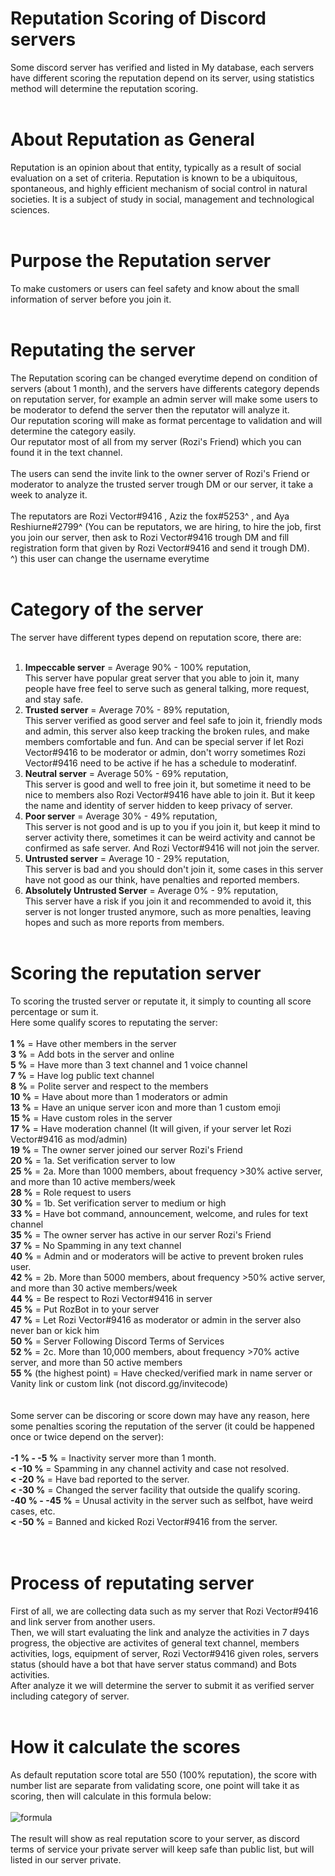 # Reputation Scoring of Discord servers
Some discord server has verified and listed in My database, each servers have different scoring the reputation depend on its server, using statistics method will determine the reputation scoring.
<br />
<br />
# About Reputation as General
Reputation is an opinion about that entity, typically as a result of social evaluation on a set of criteria. Reputation is known to be a ubiquitous, spontaneous, and highly efficient mechanism of social control in natural societies. It is a subject of study in social, management and technological sciences. 
<br />
<br />
# Purpose the Reputation server
To make customers or users can feel safety and know about the small information of server before you join it.
<br />
<br />
# Reputating the server
The Reputation scoring can be changed everytime depend on condition of servers (about 1 month), and the servers have differents category depends on reputation server, for example an admin server will make some users to be moderator to defend the server then the reputator will analyze it.
<br />
Our reputation scoring will make as format percentage to validation and will determine the category easily.
<br />
Our reputator most of all from my server (Rozi's Friend) which you can found it in the text channel.
<br />
<br />
The users can send the invite link to the owner server of Rozi's Friend or moderator to analyze the trusted server trough DM or our server, it take a week to analyze it.
<br />
<br />
The reputators are Rozi Vector#9416 , Aziz the fox#5253^ , and Aya Reshiurne#2799^ (You can be reputators, we are hiring, to hire the job, first you join our server, then ask to Rozi Vector#9416 trough DM and fill registration form that given by Rozi Vector#9416 and send it trough DM). 
<br />
^) this user can change the username everytime
<br />
<br />
# Category of the server
The server have different types depend on reputation score, there are:
<br />
<br />
1. **Impeccable server** = Average 90% - 100% reputation, <br />This server have popular great server that you able to join it, many people have free feel to serve such as general talking, more request, and stay safe. <br />
2. **Trusted server** = Average 70% - 89% reputation, <br /> This server verified as good server and feel safe to join it, friendly mods and admin, this server also keep tracking the broken rules, and make members comfortable and fun. And can be special server if let Rozi Vector#9416 to be moderator or admin, don't worry sometimes Rozi Vector#9416 need to be active if he has a schedule to moderatinf.<br />
3. **Neutral server** = Average 50% - 69% reputation, <br /> This server is good and well to free join it, but sometime it need to be nice to members also Rozi Vector#9416 have able to join it. But it keep the name and identity of server hidden to keep privacy of server. <br />
4. **Poor server** = Average 30% - 49% reputation, <br /> This server is not good and is up to you if you join it, but keep it mind to server activity there, sometimes it can be weird activity and cannot be confirmed as safe server. And Rozi Vector#9416 will not join the server. <br />
5. **Untrusted server** = Average 10 - 29% reputation, <br /> This server is bad and you should don't join it, some cases in this server have not good as our think, have penalties and reported members. <br />
6. **Absolutely Untrusted Server** = Average 0% - 9% reputation, <br /> This server have a risk if you join it and recommended to avoid it, this server is not longer trusted anymore, such as more penalties, leaving hopes and such as more reports from members. <br /> <br />

# Scoring the reputation server
To scoring the trusted server or reputate it, it simply to counting all score percentage or sum it.
<br />
Here some qualify scores to reputating the server:
<br />
<br />
**1 %** = Have other members in the server <br />
**3 %** = Add bots in the server and online <br />
**5 %** = Have more than 3 text channel and 1 voice channel <br />
**7 %** = Have log public text channel <br />
**8 %** = Polite server and respect to the members <br />
**10 %** = Have about more than 1 moderators or admin <br />
**13 %** = Have an unique server icon and more than 1 custom emoji <br />
**15 %** = Have custom roles in the server <br />
**17 %** = Have moderation channel (It will given, if your server let Rozi Vector#9416 as mod/admin) <br />
**19 %** = The owner server joined our server Rozi's Friend <br />
**20 %** = 1a. Set verification server to low <br />
**25 %** = 2a. More than 1000 members, about frequency >30% active server, and more than 10 active members/week<br />
**28 %** = Role request to users <br />
**30 %** = 1b. Set verification server to medium or high <br />
**33 %** = Have bot command, announcement, welcome, and rules for text channel <br />
**35 %** = The owner server has active in our server Rozi's Friend <br />
**37 %** = No Spamming in any text channel <br />
**40 %** = Admin and or moderators will be active to prevent broken rules user. <br />
**42 %** = 2b. More than 5000 members, about frequency >50% active server, and more than 30 active members/week <br />
**44 %** = Be respect to Rozi Vector#9416 in server <br />
**45 %** = Put RozBot in to your server <br />
**47 %** = Let Rozi Vector#9416 as moderator or admin in the server also never ban or kick him  <br />
**50 %** = Server Following Discord Terms of Services <br />
**52 %** = 2c. More than 10,000 members, about frequency >70% active server, and more than 50 active members <br />
**55 %** (the highest point) = Have checked/verified mark in name server or Vanity link or custom link (not discord.gg/invitecode) <br />
<br />
<br />
Some server can be discoring or score down may have any reason, here some penalties scoring the reputation of the server (it could be happened once or twice depend on the server):
<br />
<br />
**-1 % - -5 %** = Inactivity server more than 1 month. <br />
**< -10 %** = Spamming in any channel activity and case not resolved. <br />
**< -20 %** = Have bad reported to the server. <br />
**< -30 %** = Changed the server facility that outside the qualify scoring. <br />
**-40 % - -45 %** = Unusal activity in the server such as selfbot, have weird cases, etc. <br />
**< -50 %** = Banned and kicked Rozi Vector#9416 from the server. <br />
<br />
<br />
# Process of reputating server
First of all, we are collecting data such as my server that Rozi Vector#9416 and link server from another users.
<br />
Then, we will start evaluating the link and analyze the activities in 7 days progress, the objective are activites of general text channel, members activities, logs, equipment of server, Rozi Vector#9416 given roles, servers status (should have a bot that have server status command) and Bots activities.
<br />
After analyze it we will determine the server to submit it as verified server including category of server.
<br /> <br />
# How it calculate the scores
As default reputation score total are 550 (100% reputation), the score with number list are separate from validating score, one point will take it as scoring, then will calculate in this formula below:
<br />
<br />
![formula](https://1.bp.blogspot.com/-JlwwCgM5egk/W-9aOAKjA_I/AAAAAAAABTA/SODBIdWGwQ4YuTcJf9BQNkPJcgZkPjeOgCLcBGAs/s1600/formula.png)
<br />
<br />
The result will show as real reputation score to your server, as discord terms of service your private server will keep safe than public list, but will listed in our server private.
